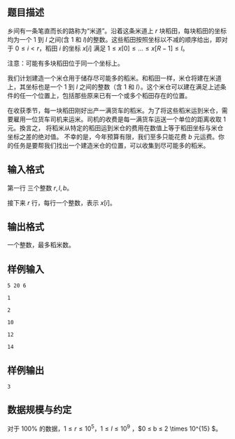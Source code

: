 ## 题目描述

乡间有一条笔直而长的路称为“米道”。沿着这条米道上 $r$ 块稻田，每块稻田的坐标均为一个 $1$ 到 $l$ 之间(含 $1$ 和 $l$)的整数。这些稻田按照坐标以不减的顺序给出，即对于 $0 ≤ i < r$，稻田 $i$ 的坐标 $x[i]$ 满足 $1 ≤ x[0] ≤ ... ≤ x[R-1] ≤ l$。

注意：可能有多块稻田位于同一个坐标上。

我们计划建造一个米仓用于储存尽可能多的稻米。和稻田一样，米仓将建在米道上，其坐标也是一个 $1$ 到 $l$ 之间的整数（含 $1$ 和 $l$）。这个米仓可以建在满足上述条件的任一个位置上，包括那些原来已有一个或多个稻田存在的位置。

在收获季节，每一块稻田刚好出产一满货车的稻米。为了将这些稻米运到米仓，需要雇用一位货车司机来运米。司机的收费是每一满货车运送一个单位的距离收取 $1$ 元。換言之， 将稻米从特定的稻田运到米仓的费用在数值上等于稻田坐标与米仓坐标之差的绝对值。 不幸的是，今年预算有限，我们至多只能花费 $b$ 元运费。你的任务是要帮我们找出一个建造米仓的位置，可以收集到尽可能多的稻米。

## 输入格式

第一行 三个整数 $r,l,b$。

接下来 $r$ 行，每行一个整数，表示 $x[i]$。

## 输出格式

一个整数，最多稻米数。

## 样例输入

```plain
5 20 6

1 

2 

10 

12 

14
```

## 样例输出

```plain
3
```

## 数据规模与约定

对于 $100\%$ 的数据，$1 ≤ r ≤ 10^5$，$1 ≤ l ≤ 10^9$
，$0 ≤ b ≤ 2 \times 10^{15} $。

